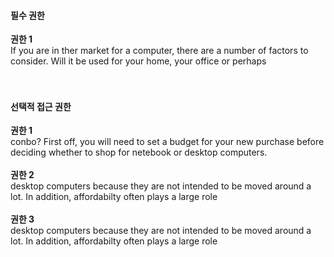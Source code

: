 #### 필수 권한<br>
**권한 1**<br>
If you are in ther market for a computer, there are a number of factors to consider. Will it be used for your home, your office or perhaps<br><br><br>

#### 선택적 접근 권한<br>
**권한 1**<br>
conbo? First off, you will need to set a budget for your new purchase before deciding whether to shop for netebook or desktop computers.<br><br>
**권한 2**<br>
desktop computers because they are not intended to be moved around a lot. In addition, affordabilty often plays a large role<br><br>
**권한 3**<br>
desktop computers because they are not intended to be moved around a lot. In addition, affordabilty often plays a large role
